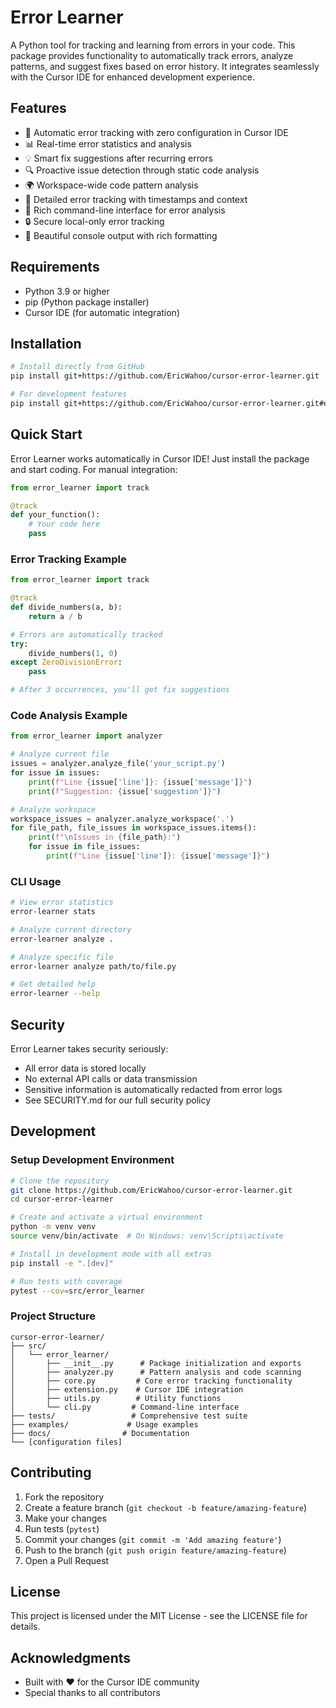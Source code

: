 # Error Learner

A Python tool for tracking and learning from errors in your code. This package provides functionality to automatically track errors, analyze patterns, and suggest fixes based on error history. It integrates seamlessly with the Cursor IDE for enhanced development experience.

## Features

- 🎯 Automatic error tracking with zero configuration in Cursor IDE
- 📊 Real-time error statistics and analysis
- 💡 Smart fix suggestions after recurring errors
- 🔍 Proactive issue detection through static code analysis
- 🌍 Workspace-wide code pattern analysis
- 📝 Detailed error tracking with timestamps and context
- 🚀 Rich command-line interface for error analysis
- 🔒 Secure local-only error tracking
- 🎨 Beautiful console output with rich formatting

## Requirements

- Python 3.9 or higher
- pip (Python package installer)
- Cursor IDE (for automatic integration)

## Installation

```bash
# Install directly from GitHub
pip install git+https://github.com/EricWahoo/cursor-error-learner.git

# For development features
pip install git+https://github.com/EricWahoo/cursor-error-learner.git#egg=cursor-error-learner[dev]
```

## Quick Start

Error Learner works automatically in Cursor IDE! Just install the package and start coding. For manual integration:

```python
from error_learner import track

@track
def your_function():
    # Your code here
    pass
```

### Error Tracking Example

```python
from error_learner import track

@track
def divide_numbers(a, b):
    return a / b

# Errors are automatically tracked
try:
    divide_numbers(1, 0)
except ZeroDivisionError:
    pass

# After 3 occurrences, you'll get fix suggestions
```

### Code Analysis Example

```python
from error_learner import analyzer

# Analyze current file
issues = analyzer.analyze_file('your_script.py')
for issue in issues:
    print(f"Line {issue['line']}: {issue['message']}")
    print(f"Suggestion: {issue['suggestion']}")

# Analyze workspace
workspace_issues = analyzer.analyze_workspace('.')
for file_path, file_issues in workspace_issues.items():
    print(f"\nIssues in {file_path}:")
    for issue in file_issues:
        print(f"Line {issue['line']}: {issue['message']}")
```

### CLI Usage

```bash
# View error statistics
error-learner stats

# Analyze current directory
error-learner analyze .

# Analyze specific file
error-learner analyze path/to/file.py

# Get detailed help
error-learner --help
```

## Security

Error Learner takes security seriously:
- All error data is stored locally
- No external API calls or data transmission
- Sensitive information is automatically redacted from error logs
- See SECURITY.md for our full security policy

## Development

### Setup Development Environment

```bash
# Clone the repository
git clone https://github.com/EricWahoo/cursor-error-learner.git
cd cursor-error-learner

# Create and activate a virtual environment
python -m venv venv
source venv/bin/activate  # On Windows: venv\Scripts\activate

# Install in development mode with all extras
pip install -e ".[dev]"

# Run tests with coverage
pytest --cov=src/error_learner
```

### Project Structure

```
cursor-error-learner/
├── src/
│   └── error_learner/
│       ├── __init__.py      # Package initialization and exports
│       ├── analyzer.py      # Pattern analysis and code scanning
│       ├── core.py         # Core error tracking functionality
│       ├── extension.py    # Cursor IDE integration
│       ├── utils.py        # Utility functions
│       └── cli.py         # Command-line interface
├── tests/                 # Comprehensive test suite
├── examples/             # Usage examples
├── docs/                # Documentation
└── [configuration files]
```

## Contributing

1. Fork the repository
2. Create a feature branch (`git checkout -b feature/amazing-feature`)
3. Make your changes
4. Run tests (`pytest`)
5. Commit your changes (`git commit -m 'Add amazing feature'`)
6. Push to the branch (`git push origin feature/amazing-feature`)
7. Open a Pull Request

## License

This project is licensed under the MIT License - see the LICENSE file for details.

## Acknowledgments

- Built with ❤️ for the Cursor IDE community
- Special thanks to all contributors